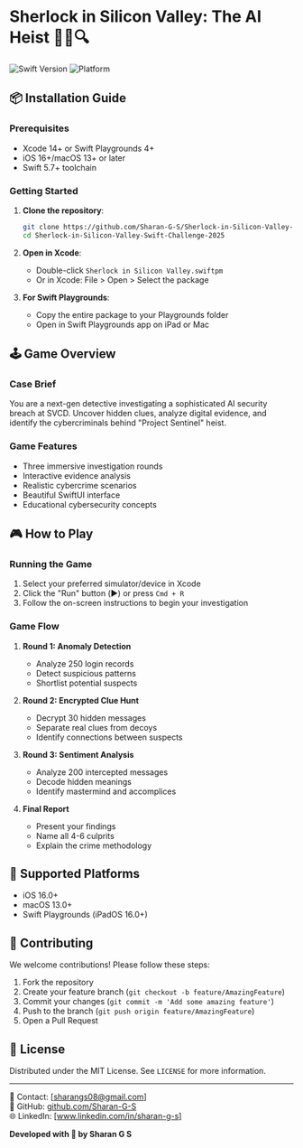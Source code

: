 # Sherlock in Silicon Valley: The AI Heist 🕵️‍♂️🔍

![Swift Version](https://img.shields.io/badge/Swift-5.7+-orange.svg)
![Platform](https://img.shields.io/badge/Platform-iOS%20|%20macOS%20|%20Playgrounds-lightgrey.svg)

## 📦 Installation Guide

### Prerequisites
- Xcode 14+ or Swift Playgrounds 4+
- iOS 16+/macOS 13+ or later
- Swift 5.7+ toolchain

### Getting Started
1. **Clone the repository**:
   ```bash
   git clone https://github.com/Sharan-G-S/Sherlock-in-Silicon-Valley-Swift-Challenge-2025.git
   cd Sherlock-in-Silicon-Valley-Swift-Challenge-2025
   ```

2. **Open in Xcode**:
   - Double-click `Sherlock in Silicon Valley.swiftpm`
   - Or in Xcode: File > Open > Select the package

3. **For Swift Playgrounds**:
   - Copy the entire package to your Playgrounds folder
   - Open in Swift Playgrounds app on iPad or Mac

## 🕹 Game Overview

### Case Brief
You are a next-gen detective investigating a sophisticated AI security breach at SVCD. Uncover hidden clues, analyze digital evidence, and identify the cybercriminals behind "Project Sentinel" heist.

### Game Features
- Three immersive investigation rounds
- Interactive evidence analysis
- Realistic cybercrime scenarios
- Beautiful SwiftUI interface
- Educational cybersecurity concepts



## 🎮 How to Play

### Running the Game
1. Select your preferred simulator/device in Xcode
2. Click the "Run" button (▶️) or press `Cmd + R`
3. Follow the on-screen instructions to begin your investigation

### Game Flow
1. **Round 1: Anomaly Detection**
   - Analyze 250 login records
   - Detect suspicious patterns
   - Shortlist potential suspects

2. **Round 2: Encrypted Clue Hunt**
   - Decrypt 30 hidden messages
   - Separate real clues from decoys
   - Identify connections between suspects

3. **Round 3: Sentiment Analysis**
   - Analyze 200 intercepted messages
   - Decode hidden meanings
   - Identify mastermind and accomplices

4. **Final Report**
   - Present your findings
   - Name all 4-6 culprits
   - Explain the crime methodology

## 📱 Supported Platforms
- iOS 16.0+
- macOS 13.0+
- Swift Playgrounds (iPadOS 16.0+)

## 🤝 Contributing
We welcome contributions! Please follow these steps:
1. Fork the repository
2. Create your feature branch (`git checkout -b feature/AmazingFeature`)
3. Commit your changes (`git commit -m 'Add some amazing feature'`)
4. Push to the branch (`git push origin feature/AmazingFeature`)
5. Open a Pull Request

## 📜 License
Distributed under the MIT License. See `LICENSE` for more information.

---


📧 Contact: [sharangs08@gmail.com]  
🔗 GitHub: [github.com/Sharan-G-S](https://github.com/Sharan-G-S)  
🌐 LinkedIn: [www.linkedin.com/in/sharan-g-s]  


**Developed with 💚 by Sharan G S**  
